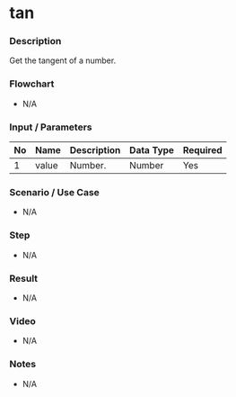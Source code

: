 # tan

### Description

Get the tangent of a number.

### Flowchart

- N/A 

### Input / Parameters

| No | Name | Description | Data Type | Required |
| ------ | ------ | ------ |------ | ------ |
| 1 | value | Number. | Number | Yes |

### Scenario / Use Case

- N/A

### Step

- N/A

### Result

- N/A

### Video

- N/A

### Notes

- N/A